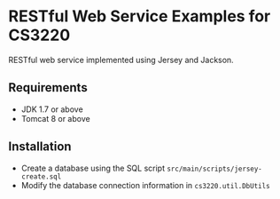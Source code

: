 # RESTful Web Service Examples for CS3220

RESTful web service implemented using Jersey and Jackson.

## Requirements

* JDK 1.7 or above
* Tomcat 8 or above

## Installation

* Create a database using the SQL script `src/main/scripts/jersey-create.sql`
* Modify the database connection information in `cs3220.util.DbUtils`
